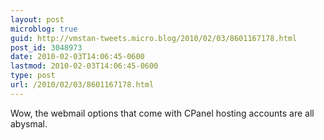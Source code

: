 ```yaml
---
layout: post
microblog: true
guid: http://vmstan-tweets.micro.blog/2010/02/03/8601167178.html
post_id: 3048973
date: 2010-02-03T14:06:45-0600
lastmod: 2010-02-03T14:06:45-0600
type: post
url: /2010/02/03/8601167178.html
---
```

Wow, the webmail options that come with CPanel hosting accounts are all abysmal.
